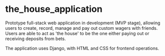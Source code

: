 # the_house_application

Prototype full-stack web application in development (MVP stage), allowing users to create, record, manage and pay out custom wagers with friends.
Users are able to act as 'the house' to be the one either paying out or receiving deposits from bets.

The application uses Django, with HTML and CSS for frontend operations.